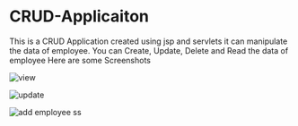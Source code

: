 # CRUD-Applicaiton
This is a CRUD Application created using jsp and servlets  it can manipulate the data of employee. You can Create, Update, Delete and Read the data of employee
Here are some Screenshots 

![view](https://github.com/develop12345/CRUD-Applicaiton/assets/91689045/b8bab0db-03d9-4840-8dc3-ce7a35fab4b1)

![update](https://github.com/develop12345/CRUD-Applicaiton/assets/91689045/53eab424-34cc-428e-94f9-a4a448e4d625)

![add employee ss](https://github.com/develop12345/CRUD-Applicaiton/assets/91689045/22458b33-694f-4436-96ed-0ece495c1f1e)
